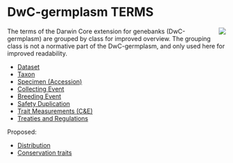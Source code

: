 # DwC-germplasm TERMS #

<img src='http://darwincore-germplasm.googlecode.com/svn/trunk/images/illustrations/crop_descriptors.jpg' align='right' />

The terms of the Darwin Core extension for genebanks (DwC-germplasm) are grouped by class for improved overview. The grouping class is not a normative part of the DwC-germplasm, and only used here for improved readability.

  * [Dataset](DatasetTerms.md)
  * [Taxon](TaxonTerms.md)
  * [Specimen (Accession)](SpecimenTerms.md)
  * [Collecting Event](CollectingEventTerms.md)
  * [Breeding Event](BreedingEventTerms.md)
  * [Safety Duplication](SafetyDuplicationTerms.md)
  * [Trait Measurements (C&E)](TraitMeasurementTerms.md)
  * [Treaties and Regulations](TreatiesAndRegulationsTerms.md)

Proposed:

  * [Distribution](DistributionTerms.md)
  * [Conservation traits](ConservationTraitsTerms.md)